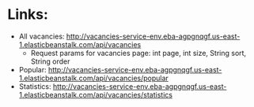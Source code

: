 # Links:
* All vacancies: http://vacancies-service-env.eba-agpgnqgf.us-east-1.elasticbeanstalk.com/api/vacancies
  * Request params for vacancies page: int page, int size, String sort, String order
* Popular: http://vacancies-service-env.eba-agpgnqgf.us-east-1.elasticbeanstalk.com/api/vacancies/popular
* Statistics: http://vacancies-service-env.eba-agpgnqgf.us-east-1.elasticbeanstalk.com/api/vacancies/statistics
